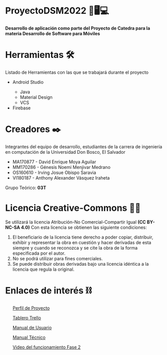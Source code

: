 <h1>ProyectoDSM2022 📱🖥️💻</h1>
<b>Desarrollo de aplicación como parte del Proyecto de Catedra para la materia Desarrollo de Software para Móviles</b>

<h1>Herramientas 🛠️ </h1>
<p>Listado de Herramientas con las que se trabajará durante el proyecto</p>
<ul>
  <li>Android Studio</li>
  <ul>
    <li>Java</li>
    <li>Material Design</li>
    <li>VCS</li>
  </ul>
  <li>Firebase</li>
</ul>

<h1>Creadores ✒️</h1>
<p>Integrantes del equipo de desarrollo, estudiantes de la carrera de ingeniería en computación de la Universidad Don Bosco, El Salvador</p>
<ul>
  <li>MA170877 - David Enrique Moya Aguilar</li>
  <li>MM170286 - Génesis Noemi Menjivar Medrano</li>
  <li>OS160610 - Irving Josue Obispo Saravia</li>
  <li>VI180187 - Anthony Alexander Vásquez Iraheta</li>
</ul>
<p>Grupo Teórico: <b>03T</b></p>

<h1>Licencia Creative-Commons 📃🔐</h1>
<p>Se utilizará la licencia Atribución-No Comercial-Compartir Igual <b>(CC BY-NC-SA 4.0)</b> Con esta licencia se obtienen las siguiente condiciones:</p>
  <ol>
    <li>El beneficiario de la licencia tiene derecho a poder copiar, distribuir, exhibir y representar la obra en cuestión y hacer derivadas de esta siempre y cuando se reconozca y se cite la obra de la forma especificada por el autor.</li>
    <li>No se podrá utilizar para fines comerciales.</li>
    <li>Se puede distribuir obras derivadas bajo una licencia idéntica a la licencia que regula la original.</li>
  </ol>
  
<h1>Enlaces de interés ⛓️</h1>
<ul>
  
  [Perfil de Proyecto](https://drive.google.com/file/d/1Vb2tAPMmz2rV-wxDYz93h0kRbIXuHnu8/view?usp=sharing)
  
  [Tablero Trello](https://trello.com/b/BbKaEbfr/dsm-proyecto)
  
  [Manual de Usuario](https://drive.google.com/file/d/19TV5sDxslYBO6KXHpVDD0F2785vEqhU3/view?usp=sharing)
  
  [Manual Técnico](https://drive.google.com/file/d/1gbccP6fWLRn3cv8UX5njoZ7v9Kfyh4qv/view?usp=sharing)
  
  [Video del funcionamiento Fase 2](https://youtu.be/qadMUJ0b5Kw)
</ul>
